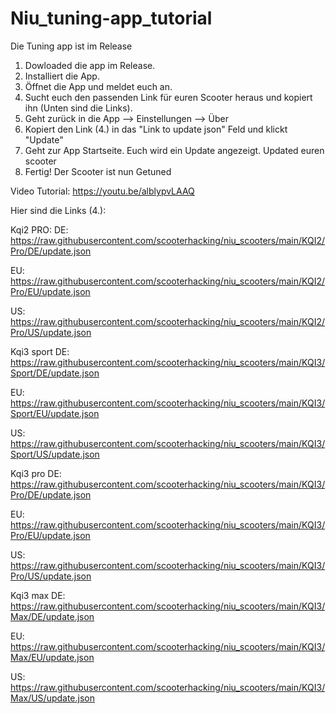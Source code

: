 # Niu_tuning-app_tutorial


Die Tuning app ist im Release
1. Dowloaded die app im Release.
2. Installiert die App.
3. Öffnet die App und meldet euch an.
4. Sucht euch den passenden Link für euren Scooter heraus und kopiert ihn (Unten sind die Links).
5. Geht zurück in die App --> Einstellungen --> Über
6. Kopiert den Link (4.) in das "Link to update json" Feld und klickt "Update"
7. Geht zur App Startseite. Euch wird ein Update angezeigt. Updated euren scooter
8. Fertig! Der Scooter ist nun Getuned

Video Tutorial: 
https://youtu.be/alblypvLAAQ





Hier sind die Links (4.):

Kqi2 PRO:
DE:
https://raw.githubusercontent.com/scooterhacking/niu_scooters/main/KQI2/Pro/DE/update.json

EU:
https://raw.githubusercontent.com/scooterhacking/niu_scooters/main/KQI2/Pro/EU/update.json

US:
https://raw.githubusercontent.com/scooterhacking/niu_scooters/main/KQI2/Pro/US/update.json

Kqi3 sport
DE:
https://raw.githubusercontent.com/scooterhacking/niu_scooters/main/KQI3/Sport/DE/update.json

EU:
https://raw.githubusercontent.com/scooterhacking/niu_scooters/main/KQI3/Sport/EU/update.json

US:
https://raw.githubusercontent.com/scooterhacking/niu_scooters/main/KQI3/Sport/US/update.json

Kqi3 pro
DE:
https://raw.githubusercontent.com/scooterhacking/niu_scooters/main/KQI3/Pro/DE/update.json

EU:
https://raw.githubusercontent.com/scooterhacking/niu_scooters/main/KQI3/Pro/EU/update.json

US:
https://raw.githubusercontent.com/scooterhacking/niu_scooters/main/KQI3/Pro/US/update.json

Kqi3 max
DE:
https://raw.githubusercontent.com/scooterhacking/niu_scooters/main/KQI3/Max/DE/update.json

EU:
https://raw.githubusercontent.com/scooterhacking/niu_scooters/main/KQI3/Max/EU/update.json

US:
https://raw.githubusercontent.com/scooterhacking/niu_scooters/main/KQI3/Max/US/update.json
